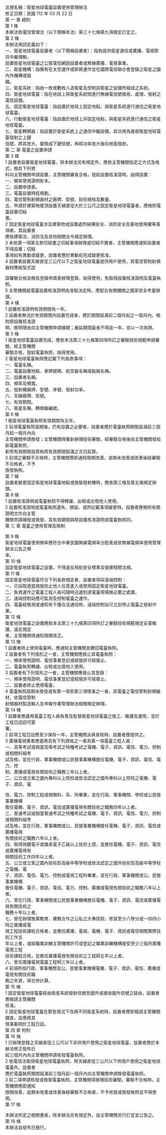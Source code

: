 法規名稱：衛星地球電臺設置使用管理辦法  
修正日期：民國 112 年 03 月 22 日  
第 一 章 總則  
第 1 條  
本辦法依電信管理法（以下簡稱本法）第三十七條第九項規定訂定之。  
第 2 條  
本辦法用詞定義如下：  
一、衛星地球電臺設置者（以下簡稱設置者）：指為提供衛星通信或廣播、電視節目中繼傳輸，  
設置衛星地球電臺之公眾電信網路設置者或無線廣播、電視事業。  
二、衛星機構：指擁有在太空運作或即將運作並在國際電信聯合會登錄之衛星之國內外機構或組  
織。  
三、衛星系統：指由一枚或數枚人造衛星及控制該衛星之設備所組成之系統。  
四、衛星地球電臺：指在地球上與衛星系統間進行無線電信號接收、處理、發射之電信設備。  
五、固定衛星地球電臺：指設置於地球上固定地點，與衛星系統進行通信之衛星地球電臺。  
六、行動衛星地球電臺：指設置於地球上非固定地點，與衛星系統進行通信之衛星地球電臺。  
七、衛星轉頻器：指設置於衛星系統上之通信中繼設備，其功用為接收衛星地球電臺發射之上鏈  
信號、將其放大、變換成下鏈信號，再經功率放大後向地面發射。  
第 二 章 電臺之設置申請  
第 3 條  
1 設置者設置衛星地球電臺，除本辦法另有規定外，應依主管機關指定之方式及格式，檢具下列資  
料向主管機關申請設置，主管機關審查合格，發給設置核准證明，始得設置：  
一、頻率使用證明影本。  
二、設置申請表。  
三、電臺設置時程規劃。  
四、電信管制射頻器材之廠牌、型號、技術規格及數量。  
五、申請於建築物屋頂設置天線直徑大於三公尺之固定衛星地球電臺者，應檢附電臺設置切結  
書。  
2 固定衛星地球電臺涉及建築物或設置處所結構安全、消防安全及基地使用權等事項者，其設置者  
應依建築法、消防法及其他相關法令規定辦理。  
3 未依第一項第五款切結書之切結事項辦理或切結不實者，主管機關應通知設置者不得設置；切結  
事項如有異動或變更，設置者應於異動前完成變更核准。  
4 設置者設置天線直徑三公尺以下之衛星地球電臺提供用戶使用，其電信管制射頻器材應經型式認  


證審驗合格並檢具登錄申請表辦理登錄，始得使用，免取得設置核准證明及電臺執照。  
5 主管機關就電臺設置核准證明為准駁決定時，應配合有關機關之國家安全考量辦理。  
第 4 條  
1 設置核准證明有效期間為一年。  
2 設置者無法於有效期間內設置完成者，應於期間屆滿前二個月起之一個月內，檢附原設置核准證  
明，敘明理由向主管機關申請展期；展延期間最長不得逾一年，並以一次為限。  
第 5 條  
1 衛星地球電臺設置完成，應依本法第三十九條第四項所訂之審驗技術規範申請審驗，經主管機關  
審驗合格，發給電臺執照，始得使用。  
2 衛星地球電臺執照應記載下列各款事項：  
一、電臺名稱。  
二、電臺設置地點、車牌號碼、航空器名稱或船舶名稱。  
三、設置者名稱。  
四、頻率及頻寬。  
五、發射機廠牌、型號、序號、發射功率。  
六、天線廠牌、型號。  
七、有效期間。  
八、衛星名稱、轉頻器編號。  
第 6 條  
1 衛星地球電臺執照有效期間為五年。  
2 前項電臺執照屆期後，仍有設置之必要者，設置者應於電臺執照期間屆滿前三個月起一個月內向  
主管機關申請換發；主管機關得重新辦理技術審驗，經審驗合格後由主管機關發給新電臺執照，  
新照有效期間自原執照有效期間屆滿之次日起算。  
3 前項之審驗不合格時，主管機關應即通知限期改善，逾期未改善或改善後經審驗不合格者，不予  
換發執照。  
第 7 條  
設置者變更固定衛星地球電臺地點或換裝發射機時，應依第三條及第五條規定辦理。  
第 8 條  
1 設置核准證明或電臺執照不得轉讓、出租或出借他人使用。  
2 設置核准證明或電臺執照遺失、損毀、或所記載事項變更時，設置者應檢附有關證明文件向主管  
機關申請補發或換發，其有效期間與原設置核准證明或電臺執照同。  
第 三 章 電臺之使用管理及限制  


第 9 條  
衛星地球電臺使用頻率應符合中華民國無線電頻率分配表或依無線電頻率使用管理辦法公告之頻  
率。  
第 10 條  
固定衛星地球電臺之設置，不得違反飛航安全標準及營建相關法規。  
第 11 條  
固定衛星地球電臺符合下列各款規定者，設置者得採遠端控制：  
一、已採取適當措施防止他人任意進入或使用固定衛星地球電臺。  
二、負責運作之電臺工程人員可隨時迅速到達電臺現場做必要之處置。  
三、遠端控制站應可監測及控制電臺之運作。  
四、電臺經檢測或通知有干擾合法通信時，遠端控制站可立刻停止電臺之發射作業。  
第 12 條  
衛星地球電臺之設備應依本法第三十九條第四項所訂之審驗技術規範規定妥善維護，違反規定  
者，主管機關得通知限期改正。  
第 13 條  
1 設置者終止使用電臺時，應通知主管機關並繳回電臺執照。  
2 設置者有下列情形之一者，主管機關應廢止其電臺執照：  
一、頻率使用證明、電信事業登記或經營許可經廢止。  
二、電臺執照轉讓、出租或出借他人使用。  
3 設置者有下列情形之一者，主管機關應廢止其登錄：  
一、頻率使用證明、電信事業登記或經營許可經廢止。  
二、設置者終止使用電臺。  
4 電臺執照屆期未換發或有第一項至第三項情事之一者，其電臺之電信管制射頻器材，依電信管制  
射頻器材製造輸入及申報作業管理辦法相關規定辦理。  
第 14 條  
1 設置者應遴用電臺工程人員負責及監督衛星地球電臺之施工、維護及運用，並於工程日誌認可簽  
署。  
2 前項工程日誌應至少保存一年，主管機關派員查核時，設置者應提供之。  
3 廣播電視業者應遴用具有下列資格之一者為第一項電臺工程人員：  
一、高等考試或相當高等考試之特種考試之電機、電子、資訊、電信、電力、控制或相關科組考  
試及格，並在行政、軍事機關或公民營事業機構擔任電機、電子、資訊、電信、電力、控  
制、廣播或電視有關技術之職務三年以上者。  
二、公立或立案之國內專科以上院校或依法認定之國外專科以上院校之電機、電子、資訊、電  


信、電力、控制工程或相關科、系、所畢業，並在行政、軍事機關、學校或公民營事業機構  
擔任電機、電子、資訊、電信或廣播電視有關技術之職務四年以上者。  
三、普通考試或相當普通考試之特種考試之電機、電子、資訊、電信、電力、控制或相關科組考  
試及格，並在行政、軍事機關或公、民營事業機構擔任電機、電子、資訊、電信或廣播電視  
有關技術之職務六年以上者。  
四、取得視聽電子或儀表電子乙級以上技術士證，並擔任電機、電子、資訊、電信或廣播電視有  
相關技術工作四年以上者。  
五、公立或立案之國內技術型高級中等學校或依法認定之國外技術型高級中等學校之電機、電  
子、資訊、電信、電力、控制或電視工程科畢業，並在行政、軍事機關或公、民營事業機構  
擔任電機、電子、資訊、電信、電力、控制、廣播或電視有關技術之職務八年以上者。  
六、曾在行政、軍事機關或公民營事業機構擔任電機、電子、資訊、電信或廣播電視有關技術之  
職務十年以上者。  
七、曾在辦理推廣教育，建教合作之公私立大專院校，修習至少八學分或一四四小時之廣播或電  
視工程技術課程合格者，並擔任廣播、電視、電機、電子、資訊或電信相關實際技術工作五  
年以上者，或經職業訓練主管機關許可或登記之職業訓練機構接受至少三個月廣播電視工程  
技術課程合格，並擔任廣播電視有關技術之工程師五年以上者。  
八、曾任廣播電視電臺工程師三年以上者。  
4 前項所指行政、軍事機關及公、民營事業機構電機、電子、資訊、電信、廣播或電視有關技術職  
務之年資，得合併計算。  
第 15 條  
1 固定衛星地球電臺經由衛星系統發射信號至國外或接收國外信號之路由，設置者應報請主管機關  
核准。  
2 固定衛星地球電臺在緊急情況下改用不同衛星系統時，設置者應即報請主管機關備查，並應將其  
情事載明於工程日誌。  
第 四 章 附則  
第 16 條  
1 已辦理登錄之天線直徑三公尺以下非供用戶使用之衛星地球電臺，設置者應於本辦法修正發布日  
起三個月內向主管機關申請核發電臺執照。  
2 依電信法取得衛星地球電臺執照，除天線直徑三公尺以下供用戶使用之衛星地球電臺外，設置者  
應於電臺執照期間屆滿前三個月起一個月內向主管機關申請換發電臺執照。  
3 前二項申請核發或換發電臺執照，主管機關得辦理技術審驗，審驗不合格時，主管機關應即通知  
限期改善，逾期未改善或改善後經審驗不合格者，不予核發或換發執照並不得使用。  
第 17 條  


本辦法所定之相關書表，除本辦法另有規定外，由主管機關另行訂定並公告之。  
第 18 條  
本辦法自發布日施行。  


